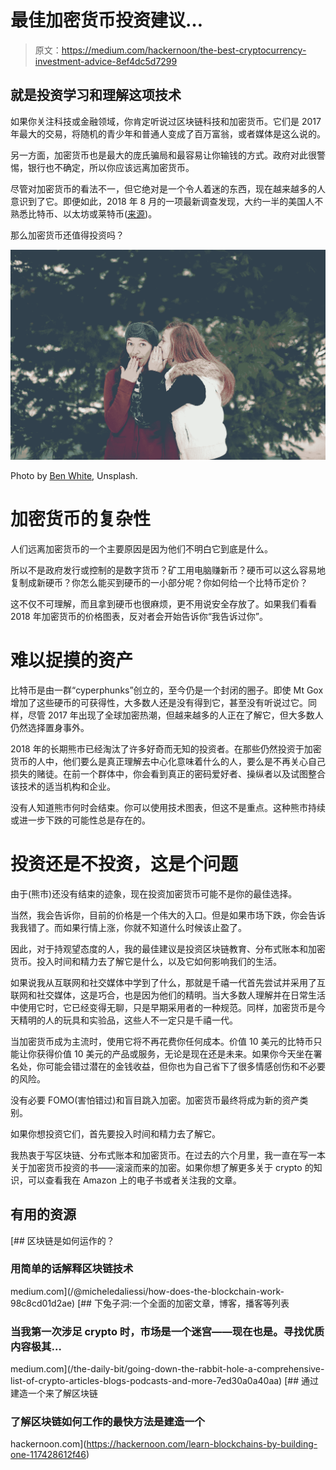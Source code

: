 # 最佳加密货币投资建议…

> 原文：<https://medium.com/hackernoon/the-best-cryptocurrency-investment-advice-8ef4dc5d7299>

## 就是投资学习和理解这项技术

如果你关注科技或金融领域，你肯定听说过区块链科技和加密货币。它们是 2017 年最大的交易，将随机的青少年和普通人变成了百万富翁，或者媒体是这么说的。

另一方面，加密货币也是最大的庞氏骗局和最容易让你输钱的方式。政府对此很警惕，银行也不确定，所以你应该远离加密货币。

尽管对加密货币的看法不一，但它绝对是一个令人着迷的东西，现在越来越多的人意识到了它。即便如此，2018 年 8 月的一项最新调查发现，大约一半的美国人不熟悉比特币、以太坊或莱特币([来源](https://www.aicpa.org/press/pressreleases/2018/americans-say-volatile-markets-are-easy-way-to-make-profit.html))。

那么加密货币还值得投资吗？

![](img/240262bcb769ece6e29651a02b541155.png)

Photo by [Ben White](https://unsplash.com/photos/4Bs9kSDJsdc?utm_source=unsplash&utm_medium=referral&utm_content=creditCopyText), Unsplash.

# 加密货币的复杂性

人们远离加密货币的一个主要原因是因为他们不明白它到底是什么。

所以不是政府发行或控制的是数字货币？矿工用电脑赚新币？硬币可以这么容易地复制成新硬币？你怎么能买到硬币的一小部分呢？你如何给一个比特币定价？

这不仅不可理解，而且拿到硬币也很麻烦，更不用说安全存放了。如果我们看看 2018 年加密货币的价格图表，反对者会开始告诉你“我告诉过你”。

# 难以捉摸的资产

比特币是由一群“cyperphunks”创立的，至今仍是一个封闭的圈子。即使 Mt Gox 增加了这些硬币的可获得性，大多数人还是没有得到它，甚至没有听说过它。同样，尽管 2017 年出现了全球加密热潮，但越来越多的人正在了解它，但大多数人仍然选择置身事外。

2018 年的长期熊市已经淘汰了许多好奇而无知的投资者。在那些仍然投资于加密货币的人中，他们要么是真正理解去中心化意味着什么的人，要么是不再关心自己损失的赌徒。在前一个群体中，你会看到真正的密码爱好者、操纵者以及试图整合该技术的适当机构和企业。

没有人知道熊市何时会结束。你可以使用技术图表，但这不是重点。这种熊市持续或进一步下跌的可能性总是存在的。

# 投资还是不投资，这是个问题

由于(熊市)还没有结束的迹象，现在投资加密货币可能不是你的最佳选择。

当然，我会告诉你，目前的价格是一个伟大的入口。但是如果市场下跌，你会告诉我我错了。而如果行情上涨，你就不知道什么时候该止盈了。

因此，对于持观望态度的人，我的最佳建议是投资区块链教育、分布式账本和加密货币。投入时间和精力去了解它是什么，以及它如何影响我们的生活。

如果说我从互联网和社交媒体中学到了什么，那就是千禧一代首先尝试并采用了互联网和社交媒体，这是巧合，也是因为他们的精明。当大多数人理解并在日常生活中使用它时，它已经变得无聊，只是早期采用者的一种规范。同样，加密货币是今天精明的人的玩具和实验品，这些人不一定只是千禧一代。

当加密货币成为主流时，使用它将不再花费你任何成本。价值 10 美元的比特币只能让你获得价值 10 美元的产品或服务，无论是现在还是未来。如果你今天坐在署名处，你可能会错过潜在的金钱收益，但你也为自己省下了很多情感创伤和不必要的风险。

没有必要 FOMO(害怕错过)和盲目跳入加密。加密货币最终将成为新的资产类别。

如果你想投资它们，首先要投入时间和精力去了解它。

我热衷于写区块链、分布式账本和加密货币。在过去的六个月里，我一直在写一本关于加密货币投资的书——滚滚而来的加密。如果你想了解更多关于 crypto 的知识，可以查看我在 Amazon 上的电子书或者关注我的文章。

## 有用的资源

[](/@micheledaliessi/how-does-the-blockchain-work-98c8cd01d2ae) [## 区块链是如何运作的？

### 用简单的话解释区块链技术

medium.com](/@micheledaliessi/how-does-the-blockchain-work-98c8cd01d2ae) [](/the-daily-bit/going-down-the-rabbit-hole-a-comprehensive-list-of-crypto-articles-blogs-podcasts-and-more-7ed30a0a40aa) [## 下兔子洞:一个全面的加密文章，博客，播客等列表

### 当我第一次涉足 crypto 时，市场是一个迷宫——现在也是。寻找优质内容极其…

medium.com](/the-daily-bit/going-down-the-rabbit-hole-a-comprehensive-list-of-crypto-articles-blogs-podcasts-and-more-7ed30a0a40aa) [](https://hackernoon.com/learn-blockchains-by-building-one-117428612f46) [## 通过建造一个来了解区块链

### 了解区块链如何工作的最快方法是建造一个

hackernoon.com](https://hackernoon.com/learn-blockchains-by-building-one-117428612f46)